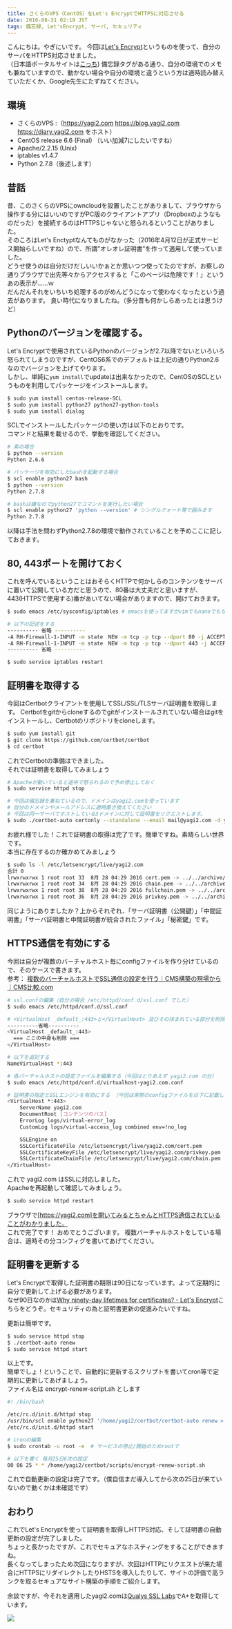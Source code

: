 ```yaml
---
title: さくらのVPS（CentOS）をLet's EncryptでHTTPSに対応させる
date: 2016-08-31 02:19 JST
tags: 備忘録, Let'sEncrypt, サーバ, セキュリティ
---
```


こんにちは。やぎにいです。
今回は[Let's Encrypt](https://letsencrypt.org/)というものを使って、自分のサーバをHTTPS対応させました。  
（日本語ポータルサイトは[こっち](https://letsencrypt.jp/))
備忘録タグがある通り、自分の環境でのメモも兼ねていますので、動かない場合や自分の環境と違うという方は適時読み替えていただくか、Google先生にたずねてください。  

## 環境
* さくらのVPS :（https://yagi2.com https://blog.yagi2.com https://diary.yagi2.com をホスト）
* CentOS release 6.6 (Final) （いい加減7にしたいですね）
* Apache/2.2.15 (Unix)
* iptables v1.4.7
* Python 2.7.8（後述します）

## 昔話
昔、このさくらのVPSにowncloudを設置したことがありまして、ブラウザから操作する分にはいいのですがPC版のクライアントアプリ（Dropboxのようなものだった）を接続するのはHTTPSじゃないと怒られるということがありました。  
そのころはLet's Enctyptなんてものがなかった（2016年4月12日が正式サービス開始らしいですね）ので、所謂”オレオレ証明書”を作って適用して使っていました。  
どうせ使うのは自分だけだしいいかぁとか思いつつ使ってたのですが、お察しの通りブラウザで出先等々からアクセスすると「このページは危険です！」というあの表示が……ｗ  
だんだんそれをいちいち処理するのがめんどうになって使わなくなったという過去があります。 良い時代になりましたね。（多分昔も何かしらあったとは思うけど）

## Pythonのバージョンを確認する。
Let's Encryptで使用されているPythonのバージョンが2.7以降でないといろいろ怒られてしまうのですが、CentOS6系でのデフォルトは上記の通りPython2.6なのでバージョンを上げてやります。  
しかし、単純に`yum install`でupdateは出来なかったので、CentOSのSCLというものを利用してパッケージをインストールします。

```bash
$ sudo yum install centos-release-SCL
$ sudo yum install python27 python27-python-tools
$ sudo yum install dialog
```

SCLでインストールしたパッケージの使い方は以下のとおりです。  
コマンドと結果を載せるので、挙動を確認してください。  

``` bash
# 素の場合
$ python --version
Python 2.6.6

# パッケージを有効にしたbashを起動する場合
$ scl enable python27 bash
$ python --version
Python 2.7.8

# bashは嫌なのでpython27でコマンドを実行したい場合
$ scl enable python27 'python --version' # シングルクォート等で囲みます
Python 2.7.8
 ```

以降は手法を問わずPython2.7.8の環境で動作されていることを予めここに記しておきます。

## 80, 443ポートを開けておく
これを呼んでいるということはおそらくHTTPで何かしらのコンテンツをサーバに置いて公開している方だと思うので、80番は大丈夫だと思いますが、443(HTTPSで使用する)番があいてない場合がありますので、開けておきます。  

```bash
$ sudo emacs /etc/sysconfig/iptables # emacsを使ってますがvimでもnanoでもなんでもいいです 要するにエディタで開いてください

# 以下の記述をする
---------- 省略 ----------
-A RH-Firewall-1-INPUT -m state　NEW -m tcp -p tcp --dport 80 -j ACCEPT
-A RH-Firewall-1-INPUT -m state　NEW -m tcp -p tcp --dport 443 -j ACCEPT
---------- 省略 ----------

$ sudo service iptables restart
```

## 証明書を取得する
今回はCertbotクライアントを使用してSSL/SSL/TLSサーバ証明書を取得します。 
Certbotをgitからcloneするのでgitがインストールされていない場合はgitをインストールし、Certbotのリポジトリをcloneします。

```bash
$ sudo yum install git
$ git clone https://github.com/certbot/certbot
$ cd certbot
```

これでCertbotの準備はできました。  
それでは証明書を取得してみましょう

``` bash
# Apacheが動いていると途中で怒られるので予め停止しておく
$ sudo service httpd stop

# 今回は備忘録を兼ねているので、ドメインはyagi2.comを使っています
# 自分のドメインやメールアドレスに適時置き換えてください
# 今回は同一サーバでホストしている3ドメインに対して証明書をリクエストします。
$ sudo ./certbot-auto certonly --standalone --email mail@yagi2.com -d yagi2.com -d blog.yagi2.com -d diary.yagi2.com
```

お疲れ様でした！これで証明書の取得は完了です。簡単ですね。素晴らしい世界です。  
本当に存在するのか確かめてみましょう

```bash
$ sudo ls -l /etc/letsencrypt/live/yagi2.com
合計 0
lrwxrwxrwx 1 root root 33  8月 28 04:29 2016 cert.pem -> ../../archive/yagi2.com/cert1.pem
lrwxrwxrwx 1 root root 34  8月 28 04:29 2016 chain.pem -> ../../archive/yagi2.com/chain1.pem
lrwxrwxrwx 1 root root 38  8月 28 04:29 2016 fullchain.pem -> ../../archive/yagi2.com/fullchain1.pem
lrwxrwxrwx 1 root root 36  8月 28 04:29 2016 privkey.pem -> ../../archive/yagi2.com/privkey1.pem
```

同じようにありましたか？上からそれぞれ、「サーバ証明書（公開鍵）」「中間証明書」「サーバ証明書と中間証明書が統合されたファイル」「秘密鍵」です。

## HTTPS通信を有効にする
今回は自分が複数のバーチャルホスト毎にconfigファイルを作り分けているので、そのケースで書きます。  
参考： [複数のバーチャルホストでSSL通信の設定を行う｜CMS構築の現場から｜CMS比較.com](http://cmshikaku.com/feature/?p=1429)

```bash
# ssl.confの編集（自分の場合 /etc/httpd/conf.d/ssl.conf でした）
$ sudo emacs /etc/httpd/conf.d/ssl.conf

# <VirtualHost _default_:443>と</VirtualHost> 及びその挟まれている部分を削除する（コメントアウト可）
----------省略----------
<VirtualHost _default_:443>
  === ここの中身も削除 ===
</VirtualHost>

# 以下を追記する
NameVirtualHost *:443
```

``` bash
# 各バーチャルホストの設定ファイルを編集する（今回はとりあえず yagi2.com の分）
$ sudo emacs /etc/httpd/conf.d/virtualhost-yagi2.com.conf

# 証明書の指定とSSLエンジンを有効にする （今回は実際のconfigファイルを以下に記載します）
<VirtualHost *:443>
    ServerName yagi2.com
    DocumentRoot [コンテンツのパス]
    ErrorLog logs/virtual-error_log
    CustomLog logs/virtual-access_log combined env=!no_log

    SSLEngine on
    SSLCertificateFile /etc/letsencrypt/live/yagi2.com/cert.pem
    SSLCertificateKeyFile /etc/letsencrypt/live/yagi2.com/privkey.pem
    SSLCertificateChainFile /etc/letsencrypt/live/yagi2.com/chain.pem
</VirtualHost>
```

これで yagi2.com はSSLに対応しました。  
Apacheを再起動して確認してみましょう。  

```bash
$ sudo service httpd restart
```

ブラウザで[https://yagi2.com]を開いてみるとちゃんとHTTPS通信されていることがわかりました。  
これで完了です！ おめでとうございます。
複数バーチャルホストをしている場合は、適時その分コンフィグを書いてあげてください。

## 証明書を更新する
Let's Encryptで取得した証明書の期限は90日になっています。よって定期的に自分で更新して上げる必要があります。  
なぜ90日なのかは[Why ninety-day lifetimes for certificates? - Let's Encrypt](https://letsencrypt.org/2015/11/09/why-90-days.html)こちらをどうぞ。セキュリティの為と証明書更新の促進みたいですね。  
  
更新は簡単です。

```bash
$ sudo service httpd stop
$ ./certbot-auto renew
$ sudo service httpd start
```

以上です。  
簡単でしょ！ということで、自動的に更新するスクリプトを書いてcron等で定期的に更新してあげましょう。  
ファイル名は encrypt-renew-script.sh とします

```bash
#! /bin/bash

/etc/rc.d/init.d/httpd stop
/usr/bin/scl enable python27 '/home/yagi2/certbot/certbot-auto renew > /home/yagi2/certbot/logs/renew.log 2>&1'
/etc/rc.d/init.d/httpd start
```

``` bash
# cronの編集
$ sudo crontab -u root -e  # サービスの停止/開始のためrootで

# 以下を書く 毎月25日6次の設定
00 06 25 * * /home/yagi2/certbot/scripts/encrypt-renew-script.sh
```

これで自動更新の設定は完了です。（僕自信まだ導入してから次の25日が来ていないので動くかは未確認です）  

## おわり
これでLet's Encryptを使って証明書を取得しHTTPS対応、そして証明書の自動更新の設定が完了しました。  
ちょっと長かったですが、これでセキュアなホスティングをすることができますね。  
長くなってしまったため次回になりますが、次回はHTTPにリクエストが来た場合にHTTPSにリダイレクトしたりHSTSを導入したりして、サイトの評価で高ランクを取るセキュアなサイト構築の手順をご紹介します。  
  
余談ですが、今それを適用したyagi2.comは[Qualys SSL Labs](https://www.ssllabs.com/index.html)でA+を取得しています。  
  
![](articles/2016-08-31-lets-encrypt-001.png)
